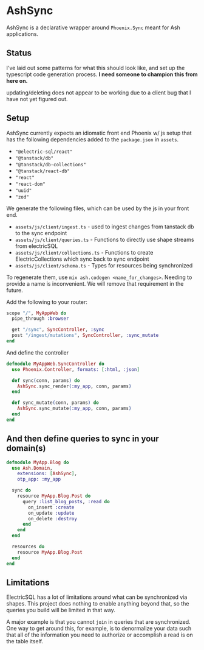 # AshSync

AshSync is a declarative wrapper around `Phoenix.Sync` meant for Ash applications.

## Status

I've laid out some patterns for what this should look like, and set up the typescript code generation process. **I need someone to champion this from here on.**

updating/deleting does not appear to be working due to a client bug that I have not yet figured out.

## Setup

AshSync currently expects an idiomatic front end Phoenix w/ js setup that has the following dependencies added to the `package.json` in `assets`.

- `"@electric-sql/react"`
- `"@tanstack/db"`
- `"@tanstack/db-collections"`
- `"@tanstack/react-db"`
- `"react"`
- `"react-dom"`
- `"uuid"`
- `"zod"`

We generate the following files, which can be used by the js in your front end.

- `assets/js/client/ingest.ts` - used to ingest changes from tanstack db to the sync endpoint
- `assets/js/client/queries.ts` - Functions to directly use shape streams from electricSQL
- `assets/js/client/collections.ts` - Functions to create ElectricCollections which sync back to sync endpoint
- `assets/js/client/schema.ts` - Types for resources being synchronized

To regenerate them, use `mix ash.codegen <name_for_changes>`. Needing to provide a name is inconvenient. We will remove that requirement in the future.

Add the following to your router:

```elixir
scope "/", MyAppWeb do
  pipe_through :browser

  get "/sync", SyncController, :sync
  post "/ingest/mutations", SyncController, :sync_mutate
end
```

And define the controller

```elixir
defmodule MyAppWeb.SyncController do
  use Phoenix.Controller, formats: [:html, :json]

  def sync(conn, params) do
    AshSync.sync_render(:my_app, conn, params)
  end

  def sync_mutate(conn, params) do
    AshSync.sync_mutate(:my_app, conn, params)
  end
end
```

## And then define queries to sync in your domain(s)

```elixir
defmodule MyApp.Blog do
  use Ash.Domain,
    extensions: [AshSync],
    otp_app: :my_app

  sync do
    resource MyApp.Blog.Post do
      query :list_blog_posts, :read do
        on_insert :create
        on_update :update
        on_delete :destroy
      end
    end
  end

  resources do
    resource MyApp.Blog.Post
  end
end
```

## Limitations

ElectricSQL has a lot of limitations around what can be synchronized via shapes.
This project does nothing to enable anything beyond that, so the queries you build will be limited in that way.

A major example is that you cannot `join` in queries that are synchronized. One way to get around this, for example, is to denormalize your data such that all of the information you need to authorize or accomplish a read is on the table itself.
